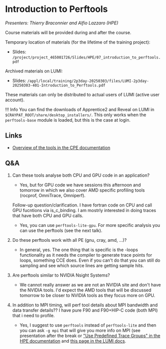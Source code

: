 # Introduction to Perftools

*Presenters: Thierry Braconnier  and Alfio Lazzaro (HPE)*

Course materials will be provided during and after the course.

Temporary location of materials (for the lifetime of the training project):

-   Slides: `/project/project_465001726/Slides/HPE/07_introduction_to_perftools.pdf`

Archived materials on LUMI:

-   Slides: `/appl/local/training/2p3day-20250303/files/LUMI-2p3day-20250303-401-Introduction_to_Perftools.pdf`

<!--
-   Recording: `/appl/local/training/2p3day-20250303/recordings/401-Introduction_to_Perftools.mp4`
-->

These materials can only be distributed to actual users of LUMI (active user account).

!!! Info
    You can find the downloads of Apprentice2 and Reveal on LUMI in
    `$CRAYPAT_ROOT/share/desktop_installers/`. This only works when the
    `perftools-base` module is loaded, but this is the case at login.


## Links

-   [Overview of the tools in the CPE documentation](https://cpe.ext.hpe.com/docs/24.03/performance-tools/index.html)


## Q&A

1.  Can these tools analyse both CPU and GPU code in an application?

    -   Yes, but for GPU code we have sessions this afternoon and tomorrow in which we also cover AMD specific profiling tools (rocprof, OmniTrace, Omniperf).

    Follow-up question/clarification. I have fortran code on CPU and call GPU fucntions via is_c_binding. I am mostrly interested in doing traces that have both CPU and GPU calls.

    -   Yes, you can use `perftools-lite-gpu`. For more specific analysis you can use the perftools (see the next talk).


2.  Do these perftools work with all PE (gnu, cray, amd, ...)?

    -   In general, yes. The one thing that is specific is the -loops functionality as it needs the compiler to generate trace points for loops, something CCE does. Even if you can't do that you can still do sampling and see which source lines are getting sample hits.


3.  Are perftools similar to NVIDIA Nsight Systems?

    -   We cannot really answer as we are not an NVIDIA site and don't have the NVIDIA tools. I'd expect the AMD tools that will be discussed tomorrow to be closer to NVIDIA tools as they focus more on GPU.


4.  In addition to MPI timing, will perf tool details about MPI bandwidth and data transfer details?? I have pure F90 and F90+HIP-C code (both MPI) that i need to profile.

    -    Yes, I suggest to use `perftools` instead of `perftools-lite` and then you can ask `-g mpi` that will give you more info on MPI (see presentation after the break or ["Use Predefined Trace Groups" in the HPE documentation](https://support.hpe.com/hpesc/public/docDisplay?docId=a00114942en_us&page=Use_Predefined_Trace_Groups.html) and [this page in the LUMI docs](https://docs.lumi-supercomputer.eu/development/profiling/perftools/).

